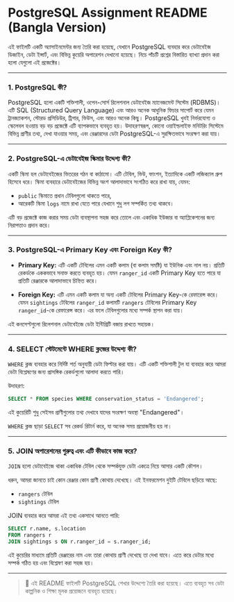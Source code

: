 # PostgreSQL Assignment README (Bangla Version)

এই ফাইলটি একটি অ্যাসাইনমেন্টর জন্য তৈরি করা হয়েছে, যেখানে PostgreSQL ব্যবহার করে ডেটাবেইজ ডিজাইন, ডেটা ইন্সার্ট, এবং বিভিন্ন কুয়েরি অপারেশন দেখানো হয়েছে। নিচে পাঁচটি প্রশ্নের বিস্তারিত ব্যাখ্যা প্রদান করা হলো যেগুলো এই প্রজেক্টের।

---

### 1. PostgreSQL কী?

PostgreSQL হলো একটি শক্তিশালী, ওপেন-সোর্স রিলেশনাল ডেটাবেইজ ম্যানেজমেন্ট সিস্টেম (RDBMS)। এটি SQL (Structured Query Language) এবং আরও অনেক আধুনিক ফিচার সাপোর্ট করে যেমন ট্রানজ্যাকশন, স্টোরড প্রসিডিউর, ট্রিগার, ভিউস, এবং আরও অনেক কিছু। PostgreSQL খুবই নির্ভরযোগ্য ও স্কেলেবল হওয়ায় বড় বড় প্রজেক্টে এটি ব্যাপকভাবে ব্যবহৃত হয়। উদাহরণস্বরূপ, কোনো ওয়াইল্ডলাইফ মনিটরিং সিস্টেমে বিভিন্ন প্রাণীর তথ্য, দেখা যাওয়ার সময়, এবং রেঞ্জারদের ডেটা PostgreSQL-এ সুরক্ষিতভাবে সংরক্ষণ করা যায়।

---

### 2. PostgreSQL-এ ডেটাবেইজ স্কিমার উদ্দেশ্য কী?

একটি স্কিমা হল ডেটাবেইজের ভিতরের গঠন বা কাঠামো। এটি টেবিল, ভিউ, ফাংশন, ইত্যাদিকে একটি লজিক্যাল গ্রুপ হিসেবে ধরে। স্কিমা ব্যবহারে ডেটাবেইজের বিভিন্ন অংশ আলাদাভাবে সংগঠিত করে রাখা যায়, যেমন:

* `public` স্কিমাতে প্রধান টেবিলগুলো থাকতে পারে,
* আরেকটি স্কিমা `logs` নামে রাখা যেতে পারে যেখানে শুধু লগ সম্পর্কিত তথ্য থাকবে।

এটি বড় প্রজেক্টে কাজ করার সময় ডেটা ব্যবস্থাপনা সহজ করে তোলে এবং একাধিক ইউজার বা অ্যাপ্লিকেশনের জন্য নিরাপত্তাও প্রদান করে।

---

### 3. PostgreSQL-এ Primary Key এবং Foreign Key কী?

* **Primary Key:** এটি একটি টেবিলের এমন একটি কলাম (বা কলাম সমষ্টি) যা ইউনিক এবং নাল নয়। প্রতিটি রেকর্ডকে এককভাবে সনাক্ত করতে ব্যবহৃত হয়। যেমন `ranger_id` একটি Primary Key হতে পারে যা প্রতিটি রেঞ্জারকে আলাদাভাবে চিহ্নিত করে।

* **Foreign Key:** এটি এমন একটি কলাম যা অন্য একটি টেবিলের Primary Key-কে রেফারেন্স করে। যেমন `sightings` টেবিলের `ranger_id` কলামটি `rangers` টেবিলের Primary Key `ranger_id`-কে রেফারেন্স করে। এর ফলে টেবিলগুলোর মধ্যে সম্পর্ক স্থাপন করা যায়।

এই কনসেপ্টগুলো রিলেশনাল ডেটাবেইজে ডেটা ইন্টিগ্রিটি বজায় রাখতে সহায়ক।

---

### 4. SELECT স্টেটমেন্টে WHERE ক্লজের উদ্দেশ্য কী?

`WHERE` ক্লজ ব্যবহার করে নির্দিষ্ট শর্ত অনুযায়ী ডেটা ফিল্টার করা যায়। এটি একটি শক্তিশালী টুল যা ব্যবহার করে আমরা ডেটা বিশ্লেষণের জন্য প্রাসঙ্গিক রেকর্ডগুলো আলাদা করতে পারি।

উদাহরণ:

```sql
SELECT * FROM species WHERE conservation_status = 'Endangered';
```

এই কুয়েরিটি শুধু সেইসব প্রাণীগুলোর তথ্য দেখাবে যাদের সংরক্ষণ অবস্থা "Endangered"।

`WHERE` ক্লজ ছাড়া `SELECT` সব রেকর্ড রিটার্ন করে, যা অনেক সময় প্রয়োজনীয় হয় না।

---

### 5. JOIN অপারেশনের গুরুত্ব এবং এটি কীভাবে কাজ করে?

`JOIN` হলো ডেটাবেইজে থাকা একাধিক টেবিল থেকে সম্পর্কযুক্ত ডেটা একত্রে নিয়ে আসার একটি কৌশল।

ধরুন, আমরা জানতে চাই কোন রেঞ্জার কোন প্রাণী কোথায় দেখেছে। এই ইনফরমেশন দুইটি টেবিলে ছড়িয়ে আছে:

* `rangers` টেবিল
* `sightings` টেবিল

JOIN ব্যবহার করে আমরা এই তথ্য একসাথে আনতে পারি:

```sql
SELECT r.name, s.location
FROM rangers r
JOIN sightings s ON r.ranger_id = s.ranger_id;
```

এই কুয়েরির মাধ্যমে প্রতিটি রেঞ্জারের নাম এবং তারা কোথায় প্রাণী দেখেছে তা দেখা যাবে। এতে করে ডেটার মধ্যে সম্পর্ক গঠিত হয় এবং বিশ্লেষণ করা সহজ হয়।

---

> 📘 এই README ফাইলটি PostgreSQL শেখার উদ্দেশ্যে তৈরি করা হয়েছে।
> এতে ব্যবহৃত সব ডেটা কাল্পনিক ও শিক্ষা মূলক প্রয়োজনে ব্যবহৃত হয়েছে।
